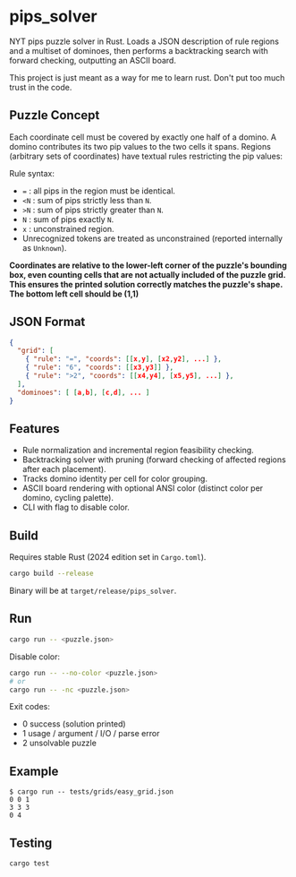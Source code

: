 # pips_solver

NYT pips puzzle solver in Rust. Loads a JSON description of rule regions and a multiset of dominoes, then performs a backtracking search with forward checking, outputting an ASCII board.

This project is just meant as a way for me to learn rust. Don't put too much trust in the code.

## Puzzle Concept
Each coordinate cell must be covered by exactly one half of a domino. A domino contributes its two pip values to the two cells it spans. Regions (arbitrary sets of coordinates) have textual rules restricting the pip values:

Rule syntax:
- `=` : all pips in the region must be identical.
- `<N` : sum of pips strictly less than `N`.
- `>N` : sum of pips strictly greater than `N`.
- `N`  : sum of pips exactly `N`.
- `x`  : unconstrained region.
- Unrecognized tokens are treated as unconstrained (reported internally as `Unknown`).

**Coordinates are relative to the lower-left corner of the puzzle's bounding box, even counting cells that are not actually included of the puzzle grid. This ensures the printed solution correctly matches the puzzle's shape. The bottom left cell should be (1,1)**

## JSON Format
```json
{
  "grid": [
    { "rule": "=", "coords": [[x,y], [x2,y2], ...] },
    { "rule": "6", "coords": [[x3,y3]] },
    { "rule": ">2", "coords": [[x4,y4], [x5,y5], ...] },
  ],
  "dominoes": [ [a,b], [c,d], ... ]
}
```

## Features
- Rule normalization and incremental region feasibility checking.
- Backtracking solver with pruning (forward checking of affected regions after each placement).
- Tracks domino identity per cell for color grouping.
- ASCII board rendering with optional ANSI color (distinct color per domino, cycling palette).
- CLI with flag to disable color.

## Build
Requires stable Rust (2024 edition set in `Cargo.toml`).
```bash
cargo build --release
```
Binary will be at `target/release/pips_solver`.

## Run
```bash
cargo run -- <puzzle.json>
```
Disable color:
```bash
cargo run -- --no-color <puzzle.json>
# or
cargo run -- -nc <puzzle.json>
```
Exit codes:
- 0 success (solution printed)
- 1 usage / argument / I/O / parse error
- 2 unsolvable puzzle

## Example
```
$ cargo run -- tests/grids/easy_grid.json
0 0 1
3 3 3
0 4
```

## Testing
```bash
cargo test
```

